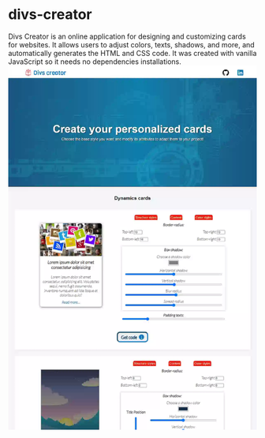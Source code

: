 # divs-creator
Divs Creator is an online application for designing and customizing cards for websites. It allows users to adjust colors, texts, shadows, and more, and automatically generates the HTML and CSS code. 
It was created with vanilla JavaScript so it needs no dependencies installations.
![imagen de divs creator](https://raw.githubusercontent.com/facudam/portfolio/main/src/images/divscreator.webp)

